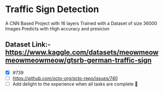 # Traffic Sign Detection
A CNN Based Project with 16 layers 
Trained with a Dataset of size 36000 Images 
Predicts with High accuracy and presicion
## Dataset Link:- https://www.kaggle.com/datasets/meowmeowmeowmeowmeow/gtsrb-german-traffic-sign
- [x] #739
- [ ] https://github.com/octo-org/octo-repo/issues/740
- [ ] Add delight to the experience when all tasks are complete :tada:
